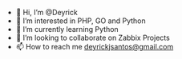 - 👋 Hi, I’m @Deyrick
- 👀 I’m interested in PHP, GO and Python
- 🌱 I’m currently learning Python
- 💞️ I’m looking to collaborate on Zabbix Projects
- 📫 How to reach me deyrickjsantos@gmail.com

<!---
DeyrickT/DeyrickT is a ✨ special ✨ repository because its `README.md` (this file) appears on your GitHub profile.
You can click the Preview link to take a look at your changes.
--->
